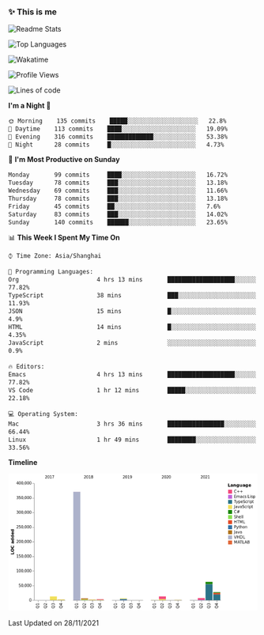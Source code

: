 <!--

**icyzeroice/icyzeroice** is a ✨ _special_ ✨ repository because its `README.md` (this file) appears on your GitHub profile.

Here are some ideas to get you started:

- 🔭 I’m currently working on ...
- 🌱 I’m currently learning ...
- 👯 I’m looking to collaborate on ...
- 🤔 I’m looking for help with ...
- 💬 Ask me about ...
- 📫 How to reach me: ...
- 😄 Pronouns: ...
- ⚡ Fun fact: ...

-->

### ✨ This is me

![Readme Stats](https://github-readme-stats.vercel.app/api?username=icyzeroice)

![Top Languages](https://github-readme-stats.vercel.app/api/top-langs/?username=icyzeroice&exclude_repo=scutie2015-digimon&layout=compact&langs_count=5)

![Wakatime](https://github-readme-stats.vercel.app/api/wakatime?username=icyzeroice)

<!--START_SECTION:waka-->
![Profile Views](http://img.shields.io/badge/Profile%20Views-0-blue)

![Lines of code](https://img.shields.io/badge/From%20Hello%20World%20I%27ve%20Written-516146%20lines%20of%20code-blue)

**I'm a Night 🦉** 

```text
🌞 Morning    135 commits    █████░░░░░░░░░░░░░░░░░░░░   22.8% 
🌆 Daytime    113 commits    ████░░░░░░░░░░░░░░░░░░░░░   19.09% 
🌃 Evening    316 commits    █████████████░░░░░░░░░░░░   53.38% 
🌙 Night      28 commits     █░░░░░░░░░░░░░░░░░░░░░░░░   4.73%

```
📅 **I'm Most Productive on Sunday** 

```text
Monday       99 commits     ████░░░░░░░░░░░░░░░░░░░░░   16.72% 
Tuesday      78 commits     ███░░░░░░░░░░░░░░░░░░░░░░   13.18% 
Wednesday    69 commits     ███░░░░░░░░░░░░░░░░░░░░░░   11.66% 
Thursday     78 commits     ███░░░░░░░░░░░░░░░░░░░░░░   13.18% 
Friday       45 commits     ██░░░░░░░░░░░░░░░░░░░░░░░   7.6% 
Saturday     83 commits     ███░░░░░░░░░░░░░░░░░░░░░░   14.02% 
Sunday       140 commits    ██████░░░░░░░░░░░░░░░░░░░   23.65%

```


📊 **This Week I Spent My Time On** 

```text
⌚︎ Time Zone: Asia/Shanghai

💬 Programming Languages: 
Org                      4 hrs 13 mins       ███████████████████░░░░░░   77.82% 
TypeScript               38 mins             ███░░░░░░░░░░░░░░░░░░░░░░   11.93% 
JSON                     15 mins             █░░░░░░░░░░░░░░░░░░░░░░░░   4.9% 
HTML                     14 mins             █░░░░░░░░░░░░░░░░░░░░░░░░   4.35% 
JavaScript               2 mins              ░░░░░░░░░░░░░░░░░░░░░░░░░   0.9%

🔥 Editors: 
Emacs                    4 hrs 13 mins       ███████████████████░░░░░░   77.82% 
VS Code                  1 hr 12 mins        █████░░░░░░░░░░░░░░░░░░░░   22.18%

💻 Operating System: 
Mac                      3 hrs 36 mins       ████████████████░░░░░░░░░   66.44% 
Linux                    1 hr 49 mins        ████████░░░░░░░░░░░░░░░░░   33.56%

```

**Timeline**

![Chart not found](https://raw.githubusercontent.com/icyzeroice/icyzeroice/main/charts/bar_graph.png) 


 Last Updated on 28/11/2021
<!--END_SECTION:waka-->

<!--

### Related
- https://github.com/abhisheknaiidu/awesome-github-profile-readme
- https://github.com/coderjojo/creative-profile-readme
- https://github.com/elangosundar/awesome-README-templates
- https://github.com/durgeshsamariya/awesome-github-profile-readme-templates
- https://github.com/anmol098/waka-readme-stats

-->
